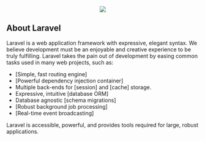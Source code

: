 <p align="center"><img src="https://laravel.com/assets/img/components/logo-laravel.svg"></p>

## About Laravel

Laravel is a web application framework with expressive, elegant syntax. We believe development must be an enjoyable and creative experience to be truly fulfilling. Laravel takes the pain out of development by easing common tasks used in many web projects, such as:

- [Simple, fast routing engine]
- [Powerful dependency injection container]
- Multiple back-ends for [session] and [cache] storage.
- Expressive, intuitive [database ORM]
- Database agnostic [schema migrations]
- [Robust background job processing]
- [Real-time event broadcasting]

Laravel is accessible, powerful, and provides tools required for large, robust applications.

